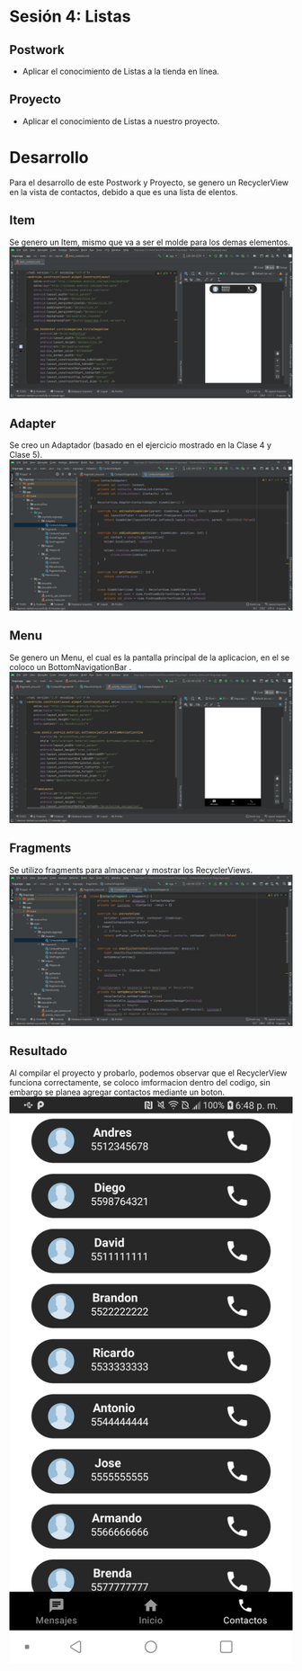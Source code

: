 # Sesión 4: Listas

## Postwork

- Aplicar el conocimiento de Listas a la tienda en línea.

## Proyecto

- Aplicar el conocimiento de Listas a nuestro proyecto.

# Desarrollo

Para el desarrollo de este Postwork y Proyecto, se genero un RecyclerView en la vista de contactos, debido a que es una lista de elentos. 

## Item
Se genero un Item, mismo que va a ser el molde para los demas elementos.
<img src="./img/Item.png">

## Adapter
Se creo un Adaptador (basado en el ejercicio mostrado en la Clase 4 y Clase 5).
<img src="./img/Adaptador.png">

## Menu
Se genero un Menu, el cual es la pantalla principal de la aplicacion, en el se coloco un BottomNavigationBar .
<img src="./img/Nav.png">

## Fragments
Se utilizo fragments para almacenar y mostrar los RecyclerViews.
<img src="./img/fragment.png">

## Resultado
Al compilar el proyecto y probarlo, podemos observar que el RecyclerView funciona correctamente, se coloco imformacion dentro del codigo, sin embargo se planea agregar contactos mediante un boton.
<img src="./img/contactos.png">